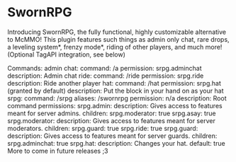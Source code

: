 SwornRPG
========

Introducing SwornRPG, the fully functional, highly customizable alternative to McMMO!
This plugin features such things as admin only chat, rare drops, a leveling system*, frenzy mode*, riding of other players, and much more!
(Optional TagAPI integration, see below)

Commands:
  admin chat:
    command: /a <msg>
    permission: srpg.adminchat
    description: Admin chat
  ride:
    command: /ride <player>
    permission: srpg.ride
    description: Ride another player
  hat:
    command: /hat
    permission: srpg.hat (granted by default)
    description: Put the block in your hand on as your hat
  srpg:
    command: /srpg
    aliases: /swornrpg
    permission: n/a
    description: Root command
permissions:
  srpg.admin:
    description: Gives access to features meant for server admins.
    children:
      srpg.moderator: true
      srpg.asay: true
  srpg.moderator:
    description: Gives access to features meant for server moderators.
    children:
      srpg.guard: true
      srpg.ride: true
  srpg.guard:
    description: Gives access to features meant for server guards.
    children:
      srpg.adminchat: true
  srpg.hat:
    description: Changes your hat.
    default: true
More to come in future releases ;3
